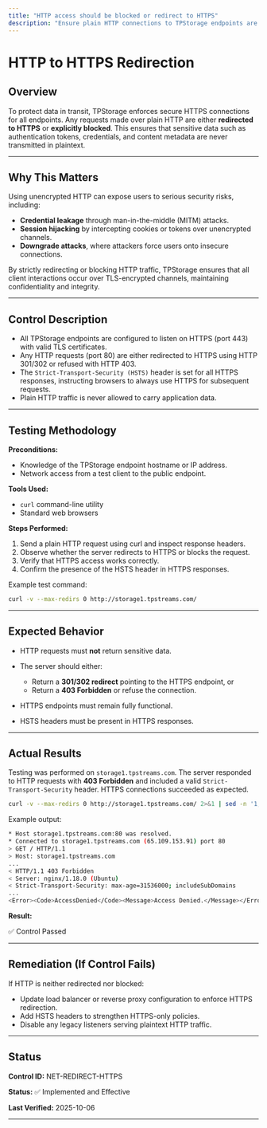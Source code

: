 ```yaml
---
title: "HTTP access should be blocked or redirect to HTTPS"
description: "Ensure plain HTTP connections to TPStorage endpoints are either redirected to HTTPS or blocked, protecting sensitive data from exposure."
---
```


# HTTP to HTTPS Redirection

## Overview

To protect data in transit, TPStorage enforces secure HTTPS connections for all endpoints. Any requests made over plain HTTP are either **redirected to HTTPS** or **explicitly blocked**. This ensures that sensitive data such as authentication tokens, credentials, and content metadata are never transmitted in plaintext.

---

## Why This Matters

Using unencrypted HTTP can expose users to serious security risks, including:

* **Credential leakage** through man-in-the-middle (MITM) attacks.
* **Session hijacking** by intercepting cookies or tokens over unencrypted channels.
* **Downgrade attacks**, where attackers force users onto insecure connections.

By strictly redirecting or blocking HTTP traffic, TPStorage ensures that all client interactions occur over TLS-encrypted channels, maintaining confidentiality and integrity.

---

## Control Description

* All TPStorage endpoints are configured to listen on HTTPS (port 443) with valid TLS certificates.
* Any HTTP requests (port 80) are either redirected to HTTPS using HTTP 301/302 or refused with HTTP 403.
* The `Strict-Transport-Security (HSTS)` header is set for all HTTPS responses, instructing browsers to always use HTTPS for subsequent requests.
* Plain HTTP traffic is never allowed to carry application data.

---

## Testing Methodology

**Preconditions:**

* Knowledge of the TPStorage endpoint hostname or IP address.
* Network access from a test client to the public endpoint.

**Tools Used:**

* `curl` command-line utility
* Standard web browsers

**Steps Performed:**

1. Send a plain HTTP request using curl and inspect response headers.
2. Observe whether the server redirects to HTTPS or blocks the request.
3. Verify that HTTPS access works correctly.
4. Confirm the presence of the HSTS header in HTTPS responses.

Example test command:

```bash
curl -v --max-redirs 0 http://storage1.tpstreams.com/
```

---

## Expected Behavior

* HTTP requests must **not** return sensitive data.
* The server should either:

  * Return a **301/302 redirect** pointing to the HTTPS endpoint, or
  * Return a **403 Forbidden** or refuse the connection.
* HTTPS endpoints must remain fully functional.
* HSTS headers must be present in HTTPS responses.

---

## Actual Results

Testing was performed on `storage1.tpstreams.com`.
The server responded to HTTP requests with **403 Forbidden** and included a valid `Strict-Transport-Security` header. HTTPS connections succeeded as expected.

```bash
curl -v --max-redirs 0 http://storage1.tpstreams.com/ 2>&1 | sed -n '1,200p'
```

Example output:
```bash
* Host storage1.tpstreams.com:80 was resolved.
* Connected to storage1.tpstreams.com (65.109.153.91) port 80
> GET / HTTP/1.1
> Host: storage1.tpstreams.com
...
< HTTP/1.1 403 Forbidden
< Server: nginx/1.18.0 (Ubuntu)
< Strict-Transport-Security: max-age=31536000; includeSubDomains
...
<Error><Code>AccessDenied</Code><Message>Access Denied.</Message></Error>
```

**Result:** 

✅ Control Passed

---

## Remediation (If Control Fails)

If HTTP is neither redirected nor blocked:

* Update load balancer or reverse proxy configuration to enforce HTTPS redirection.
* Add HSTS headers to strengthen HTTPS-only policies.
* Disable any legacy listeners serving plaintext HTTP traffic.

---

## Status

**Control ID:** NET-REDIRECT-HTTPS

**Status:** ✅ Implemented and Effective

**Last Verified:** 2025-10-06

---
